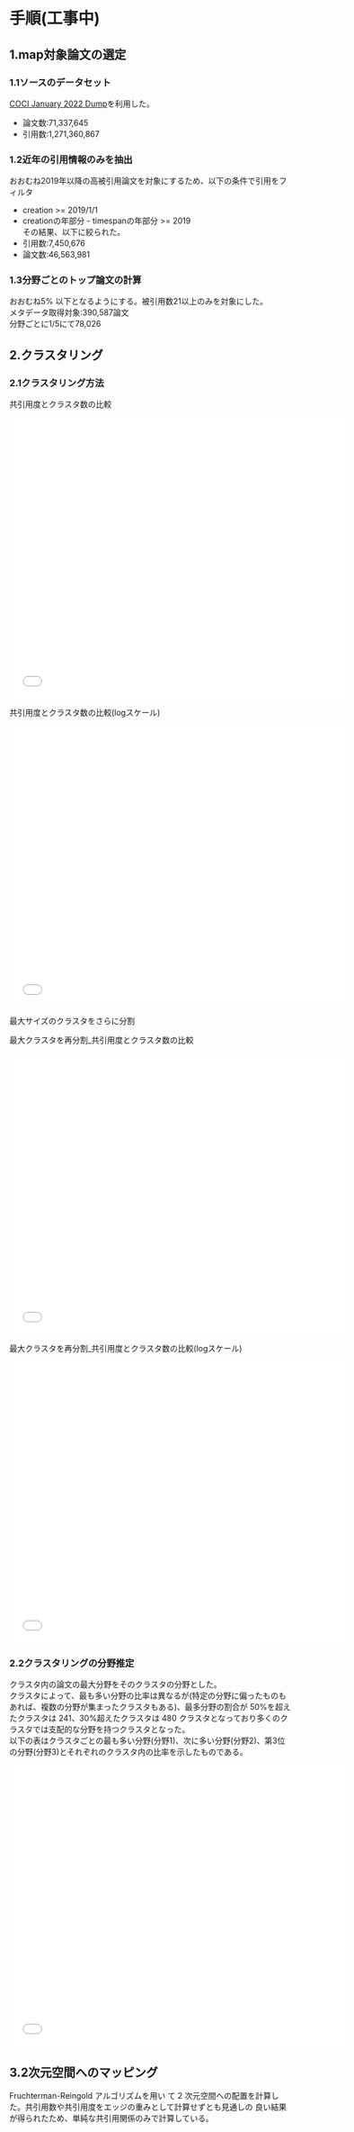 # 手順(工事中)


## 1.map対象論文の選定  

### 1.1ソースのデータセット
[COCI January 2022 Dump](https://doi.org/10.6084/m9.figshare.6741422.v13)を利用した。
- 論文数:71,337,645  
- 引用数:1,271,360,867  

### 1.2近年の引用情報のみを抽出
おおむね2019年以降の高被引用論文を対象にするため、以下の条件で引用をフィルタ
- creation >= 2019/1/1  
- creationの年部分 - timespanの年部分 >= 2019    
その結果、以下に絞られた。
- 引用数:7,450,676 
- 論文数:46,563,981  
 
### 1.3分野ごとのトップ論文の計算
おおむね5% 以下となるようにする。被引用数21以上のみを対象にした。  
メタデータ取得対象:390,587論文  
分野ごとに1/5にて78,026  

## 2.クラスタリング

### 2.1クラスタリング方法

共引用度とクラスタ数の比較  
<iframe width="600" height="500" frameborder="0" scrolling="no" src="clustering_stats_std.html"></iframe>  

共引用度とクラスタ数の比較(logスケール)  
<iframe width="600" height="500" frameborder="0" scrolling="no" src="clustering_stats_log.html"></iframe> 

最大サイズのクラスタをさらに分割  

最大クラスタを再分割_共引用度とクラスタ数の比較  
<iframe width="600" height="500" frameborder="0" scrolling="no" src="clustering_stats_823_std.html"></iframe>  

最大クラスタを再分割_共引用度とクラスタ数の比較(logスケール)  
<iframe width="600" height="500" frameborder="0" scrolling="no" src="clustering_stats_823_log.html"></iframe> 


### 2.2クラスタリングの分野推定
クラスタ内の論文の最大分野をそのクラスタの分野とした。  
クラスタによって、最も多い分野の比率は異なるが(特定の分野に偏ったものもあれば、複数の分野が集まったクラスタもある)、最多分野の割合が 50%を超えたクラスタは 241、30%超えたクラスタは 480 クラスタとなっており多くのクラスタでは支配的な分野を持つクラスタとなった。  
以下の表はクラスタごとの最も多い分野(分野1)、次に多い分野(分野2)、第3位の分野(分野3)とそれぞれのクラスタ内の比率を示したものである。
<iframe width="600" height="500" frameborder="0" scrolling="yes" src="cls_subject_table.html"></iframe>

## 3.2次元空間へのマッピング
Fruchterman-Reingold アルゴリズムを用い
て 2 次元空間への配置を計算した。共引用数や共引用度をエッジの重みとして計算せずとも見通しの
良い結果が得られたため、単純な共引用関係のみで計算している。  

